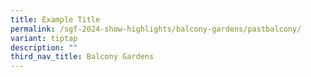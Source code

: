 ```yaml
---
title: Example Title
permalink: /sgf-2024-show-highlights/balcony-gardens/pastbalcony/
variant: tiptap
description: ""
third_nav_title: Balcony Gardens
---
```

